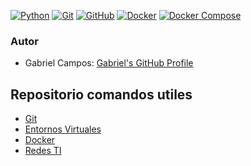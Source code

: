 [![Python](https://img.shields.io/badge/Python-3.x-blue?logo=python&logoColor=white)](#)
[![Git](https://img.shields.io/badge/Git-latest-F05032)](#)
[![GitHub](https://img.shields.io/badge/GitHub-latest-181717?logo=github&logoColor=white)](#)
[![Docker](https://img.shields.io/badge/Docker-latest-2496ED?logo=docker&logoColor=white)](#)
[![Docker Compose](https://img.shields.io/badge/Docker_Compose-latest-2496ED?logo=docker&logoColor=white)](#)

### Autor
- Gabriel Campos: [Gabriel's GitHub Profile](https://github.com/gcamposhyl)


## Repositorio comandos utiles 

- [Git](https://github.com/gcamposhyl/cheatsheet_doc/blob/main/cheatsheet_git.md)
- [Entornos Virtuales](https://github.com/gcamposhyl/cheatsheet_doc/blob/main/cheatsheet_env.md)
- [Docker](https://github.com/gcamposhyl/cheatsheet_doc/blob/main/cheatsheet_docker.md)
- [Redes TI](https://github.com/gcamposhyl/cheatsheet_doc/blob/main/cheatsheet_network.md)